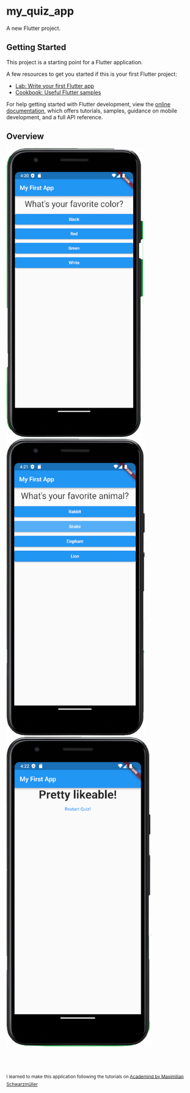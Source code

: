 # my_quiz_app

A new Flutter project.

## Getting Started

This project is a starting point for a Flutter application.

A few resources to get you started if this is your first Flutter project:

- [Lab: Write your first Flutter app](https://docs.flutter.dev/get-started/codelab)
- [Cookbook: Useful Flutter samples](https://docs.flutter.dev/cookbook)

For help getting started with Flutter development, view the
[online documentation](https://docs.flutter.dev/), which offers tutorials,
samples, guidance on mobile development, and a full API reference.

## Overview

<img title="" src="https://github.com/DenisaXXIV/FMI-UniTBv/blob/master/Courses/Udemy/FlutterDart-TheCompleteGuide/resources/Layer%201.png?raw=true" alt="" width="358"><img title="" src="https://github.com/DenisaXXIV/FMI-UniTBv/blob/master/Courses/Udemy/FlutterDart-TheCompleteGuide/resources/Layer%202.png?raw=true" alt="" width="366"><img title="" src="https://github.com/DenisaXXIV/FMI-UniTBv/blob/master/Courses/Udemy/FlutterDart-TheCompleteGuide/resources/Layer%203.png?raw=true" alt="" width="381">

<br>

<br>

<sub>I learned to make this application following the tutorials on [Academind by Maximilian Schwarzmüller](https://www.udemy.com/course/learn-flutter-dart-to-build-ios-android-apps/)</sub>
